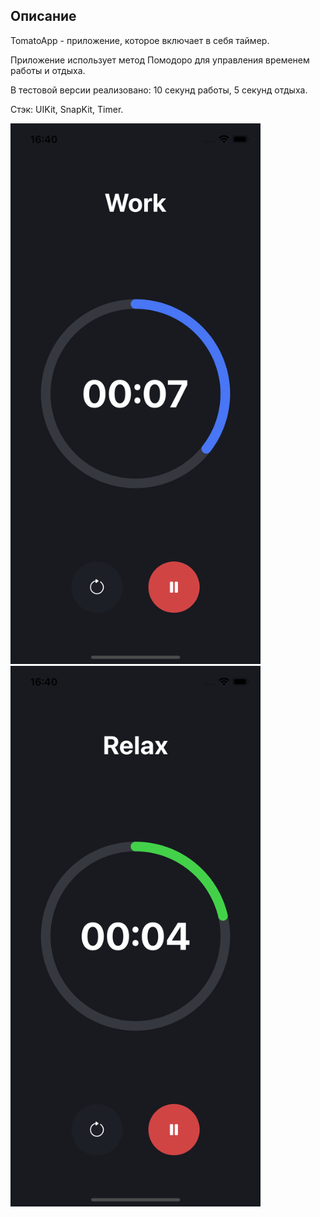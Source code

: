 ## Описание

TomatoApp - приложение, которое включает в себя таймер. 

Приложение использует метод Помодоро для управления временем работы и отдыха. 

В тестовой версии реализовано: 10 секунд работы, 5 секунд отдыха.

Стэк: UIKit, SnapKit, Timer.

<p align="left">
  <img width="400" height="865" src="https://github.com/korotkovak/TomatoMethodApp/blob/develop/work.png">
  <img width="400" height="865" src="https://github.com/korotkovak/TomatoMethodApp/blob/develop/relax.png">
</p>

